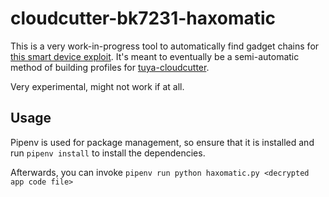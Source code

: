 # cloudcutter-bk7231-haxomatic
This is a very work-in-progress tool to automatically find gadget chains for [this smart device exploit](https://rb9.nl/posts/2022-03-29-light-jailbreaking-exploiting-tuya-iot-devices/). It's meant to eventually be a semi-automatic method of building profiles for [tuya-cloudcutter](https://github.com/khalednassar/tuya-cloudcutter).

Very experimental, might not work if at all.

## Usage
Pipenv is used for package management, so ensure that it is installed and run `pipenv install` to install the dependencies. 

Afterwards, you can invoke `pipenv run python haxomatic.py <decrypted app code file>`
